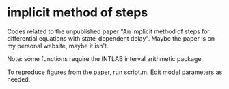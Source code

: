 # implicit method of steps
 Codes related to the unpublished paper "An implicit method of steps for differential equations with state-dependent delay". Maybe the paper is on my personal website, maybe it isn't.
 
 Note: some functions require the INTLAB interval arithmetic package.
 
 To reproduce figures from the paper, run script.m. Edit model parameters as needed.
